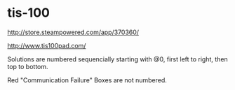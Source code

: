 # tis-100

http://store.steampowered.com/app/370360/

http://www.tis100pad.com/

Solutions are numbered sequencially starting with @0, first left to right, then top to bottom.

Red "Communication Failure" Boxes are not numbered.
